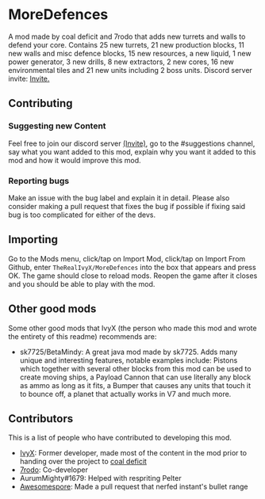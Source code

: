 # MoreDefences
A mod made by coal deficit and 7rodo that adds new turrets and walls to defend your core. Contains 25 new turrets, 21 new production blocks, 11 new walls and misc defence blocks, 15 new resources, a new liquid, 1 new power generator, 3 new drills, 8 new extractors, 2 new cores, 16 new environmental tiles and 21 new units including 2 boss units. Discord server invite: [Invite.](https://discord.gg/eEtw5GF2dk)

## Contributing
### Suggesting new Content
Feel free to join our discord server [(Invite)](https://discord.gg/eEtw5GF2dk), go to the #suggestions channel, say what you want added to this mod, explain why you want it added to this mod and how it would improve this mod.
### Reporting bugs
Make an issue with the bug label and explain it in detail. Please also consider making a pull request that fixes the bug if possible if fixing said bug is too complicated for either of the devs.

## Importing
Go to the Mods menu, click/tap on Import Mod, click/tap on Import From Github, enter ``TheRealIvyX/MoreDefences`` into the box that appears and press OK. The game should close to reload mods. Reopen the game after it closes and you should be able to play with the mod.

## Other good mods
Some other good mods that IvyX (the person who made this mod and wrote the entirety of this readme) recommends are:
- sk7725/BetaMindy: A great java mod made by sk7725. Adds many unique and interesting features, notable examples include: Pistons which together with several other blocks from this mod can be used to create moving ships, a Payload Cannon that can use literally any block as ammo as long as it fits, a Bumper that causes any units that touch it to bounce off, a planet that actually works in V7 and much more.

## Contributors
This is a list of people who have contributed to developing this mod.
- [IvyX](https://github.com/TheRealIvyX): Former developer, made most of the content in the mod prior to handing over the project to [coal deficit](https://github.com/coaldeficit)
- [7rodo](https://github.com/7rodo): Co-developer
- AurumMighty#1679: Helped with respriting Pelter
- [Awesomespore](https://github.com/Awesomespore): Made a pull request that nerfed instant's bullet range
